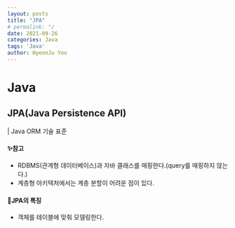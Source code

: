 ```yaml
---
layout: posts
title: "JPA"
# permalink: "/
date: 2021-09-26
categories: Java
tags: 'Java'
author: HyeonJu Yoo
---
```


# Java

## JPA(Java Persistence API)
| Java ORM 기술 표준

#### ✨참고
- RDBMS(관계형 데이터베이스)과 자바 클래스를 매핑한다.(query를 매핑하지 않는다.)
- 계층형 아키텍처에서는 계층 분할이 어려운 점이 있다.

#### 🚩JPA의 특징
- 객체를 테이블에 맞춰 모델링한다.
